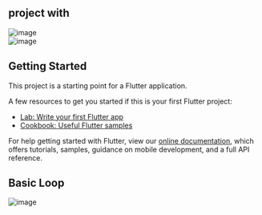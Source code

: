 
## project with
![image](https://user-images.githubusercontent.com/74412438/143413668-7f1cc14c-8303-4ec7-b14c-fc8be13cdb28.png)  
![image](https://user-images.githubusercontent.com/74412438/143413969-c5645b93-5192-4f69-a831-a6a12056c416.png)


## Getting Started

This project is a starting point for a Flutter application.

A few resources to get you started if this is your first Flutter project:

- [Lab: Write your first Flutter app](https://flutter.dev/docs/get-started/codelab)
- [Cookbook: Useful Flutter samples](https://flutter.dev/docs/cookbook)

For help getting started with Flutter, view our
[online documentation](https://flutter.dev/docs), which offers tutorials,
samples, guidance on mobile development, and a full API reference.

## Basic Loop
![image](https://user-images.githubusercontent.com/74412438/143818769-121123db-e3be-4768-b709-49b148fd64fb.png)


